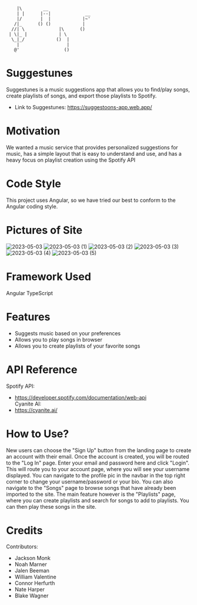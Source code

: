         |\        __
        | |      |--|             __
        |/       |  |            |~'
       /|_      () ()            |
      //| \             |\      ()
     | \|_ |            | \
      \_|_/            ()  |
        |                  |
       @'                 ()

# Suggestunes
Suggestunes is a music suggestions app that allows you to find/play songs, create playlists of songs, and export those playlists to Spotify.
* Link to Suggestunes: https://suggestoons-app.web.app/

# Motivation
We wanted a music service that provides personalized suggestions for music, has a simple layout that is easy to understand and use, and has a heavy focus on playlist creation using the Spotify API

# Code Style
This project uses Angular, so we have tried our best to conform to the Angular coding style.

# Pictures of Site
![2023-05-03](https://user-images.githubusercontent.com/111523827/235965779-c8dda1cf-3e72-423e-b885-cd508b51806c.png)
![2023-05-03 (1)](https://user-images.githubusercontent.com/111523827/235965868-7cbdf4d7-683a-44d3-9b3a-138a12501f8a.png)
![2023-05-03 (2)](https://user-images.githubusercontent.com/111523827/235965891-6eaf78f9-fcf7-4f3f-9390-aabfb4b0b12c.png)
![2023-05-03 (3)](https://user-images.githubusercontent.com/111523827/235965923-3e5c6ecb-6b47-4a18-a2ea-8ba5e9ff34f1.png)
![2023-05-03 (4)](https://user-images.githubusercontent.com/111523827/235965947-f8a74024-ae49-4ec3-8722-9bdb509d74bb.png)
![2023-05-03 (5)](https://user-images.githubusercontent.com/111523827/235966124-6b1ccbb3-a2dd-4ed6-8a76-e65da3bea5e4.png)


# Framework Used
Angular TypeScript

# Features
* Suggests music based on your preferences
* Allows you to play songs in browser
* Allows you to create playlists of your favorite songs

# API Reference
Spotify API:
* https://developer.spotify.com/documentation/web-api <br>
Cyanite AI:
* https://cyanite.ai/

# How to Use?
New users can choose the "Sign Up" button from the landing page to create an account with their email. Once the account is created, you will be routed to the "Log In" page. Enter your email and password here and click "Login". This will route you to your account page, where you will see your username displayed. You can navigate to the profile pic in the navbar in the top right corner to change your username/password or your bio. You can also navigate to the "Songs" page to browse songs that have already been imported to the site. The main feature however is the "Playlists" page, where you can create playlists and search for songs to add to playlists. You can then play these songs in the site.

# Credits
Contributors: 
* Jackson Monk
* Noah Marner
* Jalen Beeman
* William Valentine
* Connor Herfurth
* Nate Harper
* Blake Wagner
